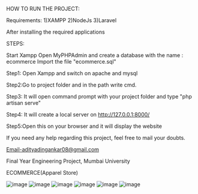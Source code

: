 HOW TO RUN THE PROJECT:


Requirements:
1)XAMPP
2)NodeJs
3)Laravel 

After installing the required applications


STEPS:

Start Xampp
Open MyPHPAdmin and create a database with the name : ecommerce
Import the file "ecommerce.sql"

Step1: Open Xampp and switch on apache and mysql

Step2:Go to project folder and in the path write cmd.

Step3: It will open command prompt with your project folder and type "php artisan serve"

Step4: It will create a local server on http://127.0.0.1:8000/ 

Step5:Open this on your browser and it will display the website

If you need any help regarding this project, feel free to mail your doubts.

Email-adityadingankar08@gmail.com


Final Year Engineering Project, Mumbai University 


ECOMMERCE(Apparel Store)

![image](https://user-images.githubusercontent.com/54596845/138562502-89cdc1e2-53e8-4b6a-8af8-53668c47b52e.png)
![image](https://user-images.githubusercontent.com/54596845/138562512-c7312aa0-a7bc-40ed-a4ae-fcfca10e37df.png)
![image](https://user-images.githubusercontent.com/54596845/138562519-3152f654-3020-46d2-b5f5-20d081f0be19.png)
![image](https://user-images.githubusercontent.com/54596845/138562527-b2a0e977-4f4d-4187-98ab-a8027c1ee97f.png)
![image](https://user-images.githubusercontent.com/54596845/138562542-d50de1bd-2e38-4045-9315-ed197fe92288.png)
![image](https://user-images.githubusercontent.com/54596845/138562611-4671dcb5-0ad5-4b45-9ecc-5681b20c1d6b.png)





